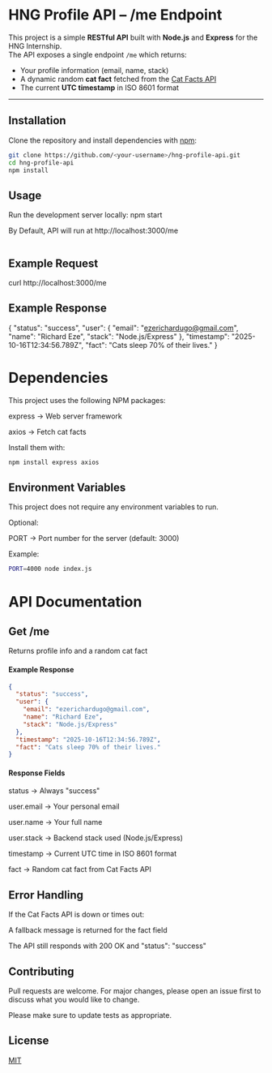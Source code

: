 # HNG Profile API – /me Endpoint

This project is a simple **RESTful API** built with **Node.js** and **Express** for the HNG Internship.  
The API exposes a single endpoint `/me` which returns:
- Your profile information (email, name, stack)
- A dynamic random **cat fact** fetched from the [Cat Facts API](https://catfact.ninja/fact)
- The current **UTC timestamp** in ISO 8601 format

---

## Installation

Clone the repository and install dependencies with [npm](https://www.npmjs.com/):

```bash
git clone https://github.com/<your-username>/hng-profile-api.git
cd hng-profile-api
npm install

```

## Usage

Run the development server locally:
npm start

By Default, API will run at 
http://localhost:3000/me

```

```
## Example Request

curl http://localhost:3000/me

## Example Response
{
  "status": "success",
  "user": {
    "email": "ezerichardugo@gmail.com",
    "name": "Richard Eze",
    "stack": "Node.js/Express"
  },
  "timestamp": "2025-10-16T12:34:56.789Z",
  "fact": "Cats sleep 70% of their lives."
}


# Dependencies


This project uses the following NPM packages:

express
 → Web server framework

axios
 → Fetch cat facts


Install them with:
``` bash
npm install express axios
```
## Environment Variables

This project does not require any environment variables to run.

Optional:

PORT → Port number for the server (default: 3000)

Example:
``` bash 
PORT=4000 node index.js
```
# API Documentation
## Get /me
Returns profile info and a random cat fact
#### Example Response

```json
{
  "status": "success",
  "user": {
    "email": "ezerichardugo@gmail.com",
    "name": "Richard Eze",
    "stack": "Node.js/Express"
  },
  "timestamp": "2025-10-16T12:34:56.789Z",
  "fact": "Cats sleep 70% of their lives."
}

```
#### Response Fields

status → Always "success"

user.email → Your personal email

user.name → Your full name

user.stack → Backend stack used (Node.js/Express)

timestamp → Current UTC time in ISO 8601 format

fact → Random cat fact from Cat Facts API

## Error Handling

If the Cat Facts API is down or times out:

A fallback message is returned for the fact field

The API still responds with 200 OK and "status": "success"

## Contributing

Pull requests are welcome. For major changes, please open an issue first
to discuss what you would like to change.

Please make sure to update tests as appropriate.

## License

[MIT](https://choosealicense.com/licenses/mit/)